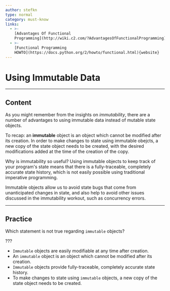 ```yaml
---
author: stefkn
type: normal
category: must-know
links:
  - >-
    [Advantages Of Functional
    Programming](http://wiki.c2.com/?AdvantagesOfFunctionalProgramming){website}
  - >-
    [Functional Programming
    HOWTO](https://docs.python.org/2/howto/functional.html){website}
---
```


# Using Immutable Data


---

## Content

As you might remember from the insights on *immutability*, there are a number of advantages to using immutable data instead of mutable state objects.

To recap: an **immutable** object is an object which cannot be modified after its creation. In order to make changes to state using immutable obejcts, a new copy of the state object needs to be created, with the desired modifications added at the time of the creation of the copy.

Why is immutability so useful? Using immutable objects to keep track of your program's state means that there is a fully-traceable, completely accurate state history, which is not easily possible using traditional imperative programming.

Immutable objects allow us to avoid state bugs that come from unanticipated changes in state, and also help to avoid other issues discussed in the immutability workout, such as concurrency errors.


---

## Practice

Which statement is not true regarding `immutable` objects?

???

* `Immutable` objects are easily modifiable at any time after creation.
* An `immutable` object is an object which cannot be modified after its creation.
* `Immutable` objects provide fully-traceable, completely accurate state history.
* To make changes to state using `immutable` objects, a new copy of the state object needs to be created.
